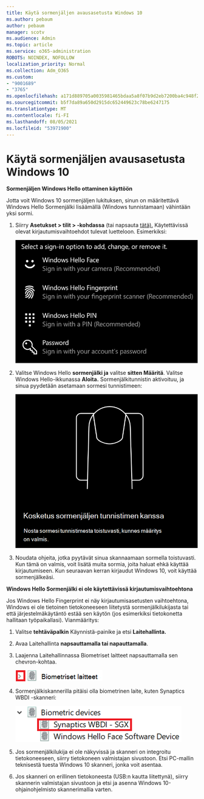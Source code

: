 ```yaml
---
title: Käytä sormenjäljen avausasetusta Windows 10
ms.author: pebaum
author: pebaum
manager: scotv
ms.audience: Admin
ms.topic: article
ms.service: o365-administration
ROBOTS: NOINDEX, NOFOLLOW
localization_priority: Normal
ms.collection: Adm_O365
ms.custom:
- "9001689"
- "3765"
ms.openlocfilehash: a171d889705a0035981465bdaa5a8f07b9d2eb7200ba4c948f2aaccbf2cc0a21
ms.sourcegitcommit: b5f7da89a650d2915dc652449623c78be6247175
ms.translationtype: MT
ms.contentlocale: fi-FI
ms.lasthandoff: 08/05/2021
ms.locfileid: "53971900"
---
```

# <a name="use-fingerprint-unlock-option-in-windows-10"></a>Käytä sormenjäljen avausasetusta Windows 10

**Sormenjäljen Windows Hello ottaminen käyttöön**

Jotta voit Windows 10 sormenjäljen lukituksen, sinun on määritettävä Windows Hello Sormenjälki lisäämällä (Windows tunnistamaan) vähintään yksi sormi. 

1. Siirry **Asetukset > tilit > -kohdassa** (tai napsauta [tätä).](ms-settings:signinoptions?activationSource=GetHelp) Käytettävissä olevat kirjautumisvaihtoehdot tulevat luetteloon. Esimerkiksi:

    ![Kirjautumisasetukset.](media/sign-in-options.png)

2. Valitse Windows Hello **sormenjälki ja** valitse **sitten Määritä**. Valitse Windows Hello-ikkunassa **Aloita.** Sormenjälkitunnistin aktivoituu, ja sinua pyydetään asetamaan sormesi tunnistimeen:

   ![Sormenjälkitunnistin.](media/fingerprint-sensor.png)

3. Noudata ohjeita, jotka pyytävät sinua skannaamaan sormella toistuvasti. Kun tämä on valmis, voit lisätä muita sormia, joita haluat ehkä käyttää kirjautumiseen. Kun seuraavan kerran kirjaudut Windows 10, voit käyttää sormenjälkeäsi.

**Windows Hello Sormenjälki ei ole käytettävissä kirjautumisvaihtoehtona**

Jos Windows Hello Fingerprint ei näy kirjautumisasetusten vaihtoehtona, Windows ei ole tietoinen tietokoneeseen liitetystä sormenjälkilukijasta tai että järjestelmäkäytäntö estää sen käytön (jos esimerkiksi tietokonetta hallitaan työpaikallasi). Vianmääritys: 

1. Valitse **tehtäväpalkin** Käynnistä-painike ja etsi **Laitehallinta.**

2. Avaa Laitehallinta **napsauttamalla tai napauttamalla**.

3. Laajenna Laitehallinnassa Biometriset laitteet napsauttamalla sen chevron-kohtaa.

   ![Biometriset laitteet.](media/biometric-devices.png)

4. Sormenjälkiskannerilla pitäisi olla biometrinen laite, kuten Synaptics WBDI -skanneri:

   ![Biometriset laitteet.](media/biometric-devices-expanded.png)

5. Jos sormenjälkilukija ei ole näkyvissä ja skanneri on integroitu tietokoneeseen, siirry tietokoneen valmistajan sivustoon. Etsi PC-mallin teknisestä tuesta Windows 10 skanneri, jonka voit asentaa.

6. Jos skanneri on erillinen tietokoneesta (USB:n kautta liitettynä), siirry skannerin valmistajan sivustoon ja etsi ja asenna Windows 10-ohjainohjelmisto skannerimallia varten.
